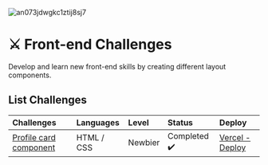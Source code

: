 ![an073jdwgkc1ztij8sj7](https://user-images.githubusercontent.com/64128375/108077545-64be8e00-704b-11eb-870e-93decc671978.jpg)

# ⚔ Front-end Challenges

Develop and learn new front-end skills by creating different layout components.


## List Challenges

| Challenges                                                                                                        | Languages      | Level   | Status                                                                              | Deploy                                                                                                   |
|:------------------------------------------------------------------------------------------------------------------|:---------------|:--------|:------------------------------------------------------------------------------------|:---------------------------------------------------------------------------------------------------------|
| [Profile card component](https://github.com/danieln18/challenges_front-end/tree/main/profile-card-component-main) | HTML / CSS     | Newbier | Completed :heavy_check_mark: | [Vercel - Deploy](https://challenges-front-end.vercel.app/) |
